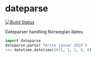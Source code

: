 # dateparse
[![Build Status](https://travis-ci.org/tobiasli/dateparse.svg?branch=master)](https://travis-ci.org/tobiasli/dateparse)

Dateparser handling Norwegian dates.

```python
import dateparse
dateparse.parse('første januar 2015')
>>> datetime.datetime(2015, 1, 1, 0, 0)
```
